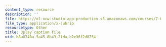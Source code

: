 ```yaml
---
content_type: resource
description: ''
file: https://ol-ocw-studio-app-production.s3.amazonaws.com/courses/7-01sc-fundamentals-of-biology-fall-2011/b8a8740a5a458b492fdab2e36f2d8754_pJDHi91yAaE.srt
file_type: application/x-subrip
resourcetype: Other
title: 3play caption file
uid: b8a8740a-5a45-8b49-2fda-b2e36f2d8754
---
```

